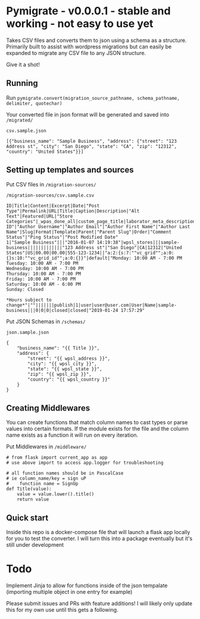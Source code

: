 # Pymigrate - v0.0.0.1 - stable and working - not easy to use yet

Takes CSV files and converts them to json using a schema as a structure. Primarily built to assist with wordpress migrations but can easily be expanded to migrate any CSV file to any JSON structure.

Give it a shot!

## Running

Run `pymigrate.convert(migration_source_pathname, schema_pathname, delimiter, quotechar)`

Your converted file in json format will be generated and saved into `/migrated/`

`csv.sample.json`
```
[{"business_name": "Sample Business", "address": {"street": "123 Address st", "city": "San Diego", "state": "CA", "zip": "12312", "country": "United States"}}]
```

## Setting up templates and sources

Put CSV files in `/migration-sources/`

`/migration-sources/csv.sample.csv`
```
ID|Title|Content|Excerpt|Date|"Post Type"|Permalink|URL|Title|Caption|Description|"Alt Text"|Featured|URL|"Store Categories"|_wpas_done_all|custom_page_title|laborator_meta_description|laborator_meta_keywords|laborator_meta_robots_index|laborator_meta_robots_follow|wpsl_address|wpsl_city|wpsl_state|wpsl_zip|wpsl_country|wpsl_country_iso|wpsl_lat|wpsl_lng|wpsl_phone|wpsl_url|_vc_post_settings|slide_template|wpsl_hours|wpsl_email|wpsl_address2|rs_page_bg_color|wpsl_fax|_wp_trash_meta_status|_wp_trash_meta_time|_wp_desired_post_slug|Status|"Author ID"|"Author Username"|"Author Email"|"Author First Name"|"Author Last Name"|Slug|Format|Template|Parent|"Parent Slug"|Order|"Comment Status"|"Ping Status"|"Post Modified Date"
1|"Sample Business"|||"2016-01-07 14:19:38"|wpsl_stores|||sample-business|||||||||||||"123 Address st"|"San Diego"|CA|12312|"United States"|US|00.00|00.00|555-123-1234||"a:2:{s:7:""vc_grid"";a:0:{}s:10:""vc_grid_id"";a:0:{}}"|default|"Monday: 10:00 AM - 7:00 PM
Tuesday: 10:00 AM - 7:00 PM
Wednesday: 10:00 AM - 7:00 PM
Thursday: 10:00 AM - 7:00 PM
Friday: 10:00 AM - 7:00 PM
Saturday: 10:00 AM - 6:00 PM
Sunday: Closed

*Hours subject to change*"|""|||||||publish|1|user|user@user.com|User|Name|sample-business|||0|0|0|closed|closed|"2019-01-24 17:57:29"
```

Put JSON Schemas in `/schemas/`

`json.sample.json`
```
{
    "business_name": "{{ Title }}",
    "address": {
        "street": "{{ wpsl_address }}",
        "city": "{{ wpsl_city }}",
        "state": "{{ wpsl_state }}",
        "zip": "{{ wpsl_zip }}",
        "country": "{{ wpsl_country }}"
    }
}
```

## Creating Middlewares

You can create functions that match column names to cast types or parse values into certain formats. If the module exists for the file and the column name exists as a function it will run on every iteration.

Put Middlewares in `/middleware/`
```
# from flask import current_app as app
# use above import to access app.logger for troubleshooting

# all function names should be in PascalCase
# ie column_name/key = sign uP
#    function name = SignUp
def Title(value):
    value = value.lower().title()
    return value
```

## Quick start
Inside this repo is a docker-compose file that will launch a flask app locally for you to test the converter. I will turn this into a package eventually but it's still under development

# Todo
Implement Jinja to allow for functions inside of the json tempalate (importing multiple object in one entry for example)

Please submit issues and PRs with feature additions! I will likely only update this for my own use until this gets a following.
